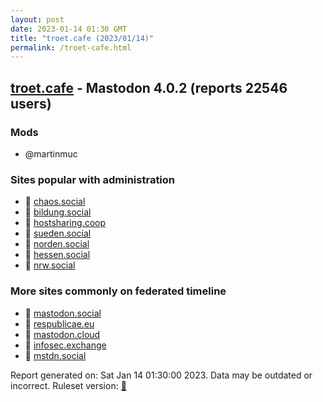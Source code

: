 ```yaml
---
layout: post
date: 2023-01-14 01:30 GMT
title: "troet.cafe (2023/01/14)"
permalink: /troet-cafe.html
---
```


## [troet.cafe](https://troet.cafe) - Mastodon 4.0.2 (reports 22546 users)

### Mods
 * @martinmuc

### Sites popular with administration

* 🐘 [chaos.social](/chaos-social.html)
* 🐘 [bildung.social](/bildung-social.html)
* 🐘 [hostsharing.coop](/hostsharing-coop.html)
* 🐘 [sueden.social](/sueden-social.html)
* 🐘 [norden.social](/norden-social.html)
* 🐘 [hessen.social](/hessen-social.html)
* 🐘 [nrw.social](/nrw-social.html)

### More sites commonly on federated timeline

* 🐘 [mastodon.social](/mastodon-social.html)
* 🐘 [respublicae.eu](/respublicae-eu.html)
* 🐘 [mastodon.cloud](/mastodon-cloud.html)
* 🐘 [infosec.exchange](/infosec-exchange.html)
* 🐘 [mstdn.social](/mstdn-social.html)

Report generated on: Sat Jan 14 01:30:00 2023. Data may be outdated or incorrect.
Ruleset version: [🧁](/version-cupcake)
